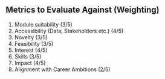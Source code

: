 ## Metrics to Evaluate Against (Weighting)

1. Module suitability (3/5)
2. Accessibility (Data, Stakeholders etc.) (4/5)
3. Novelty (3/5)
4. Feasibility (3/5)
5. Interest (4/5)
6. Skills (3/5)
7. Impact (4/5)
8. Alignment with Career Ambitions (2/5)




